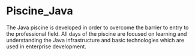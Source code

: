 # Piscine_Java
The Java piscine is developed in order to overcome the barrier to entry to the professional field. All days of the piscine are focused on learning and understanding the Java infrastructure and basic technologies which are used in enterprise development.
